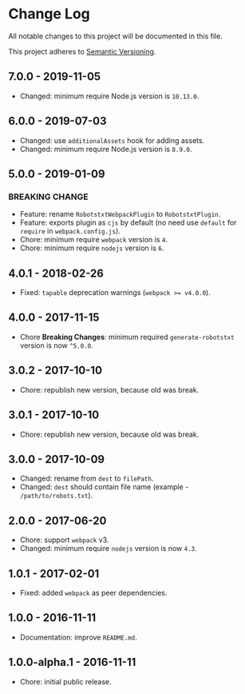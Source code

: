 # Change Log

All notable changes to this project will be documented in this file.

This project adheres to [Semantic Versioning](http://semver.org).

## 7.0.0 - 2019-11-05

- Changed: minimum require Node.js version is `10.13.0`.

## 6.0.0 - 2019-07-03

- Changed: use `additionalAssets` hook for adding assets.
- Changed: minimum require Node.js version is `8.9.0`.

## 5.0.0 - 2019-01-09

### BREAKING CHANGE

- Feature: rename `RobotstxtWebpackPlugin` to `RobotstxtPlugin`.
- Feature: exports plugin as `cjs` by default (no need use `default` for `require` in `webpack.config.js`).
- Chore: minimum require `webpack` version is `4`.
- Chore: minimum require `nodejs` version is `6`.

## 4.0.1 - 2018-02-26

- Fixed: `tapable` deprecation warnings (`webpack >= v4.0.0`).

## 4.0.0 - 2017-11-15

- Chore **Breaking Changes**: minimum required `generate-robotstxt` version is
  now `^5.0.0`.

## 3.0.2 - 2017-10-10

- Chore: republish new version, because old was break.

## 3.0.1 - 2017-10-10

- Chore: republish new version, because old was break.

## 3.0.0 - 2017-10-09

- Changed: rename from `dest` to `filePath`.
- Changed: `dest` should contain file name (example - `/path/to/robots.txt`).

## 2.0.0 - 2017-06-20

- Chore: support `webpack` v3.
- Changed: minimum require `nodejs` version is now `4.3`.

## 1.0.1 - 2017-02-01

- Fixed: added `webpack` as peer dependencies.

## 1.0.0 - 2016-11-11

- Documentation: improve `README.md`.

## 1.0.0-alpha.1 - 2016-11-11

- Chore: initial public release.
